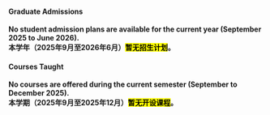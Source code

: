 #### Graduate Admissions

**No student admission plans are available for the current year (September 2025 to June 2026).**  
**本学年（2025年9月至2026年6月）<mark>暂无招生计划</mark>。**

#### Courses Taught

**No courses are offered during the current semester (September to December 2025).**  
**本学期（2025年9月至2025年12月）<mark>暂无开设课程</mark>。**